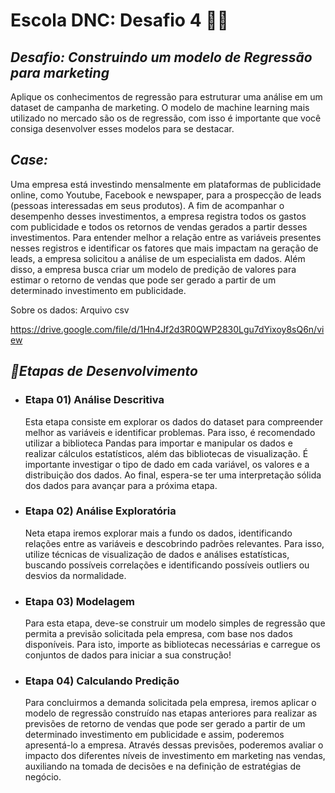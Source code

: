# Escola DNC: Desafio 4 🚀🚀

## _Desafio: Construindo um modelo de Regressão para marketing_
Aplique os conhecimentos de regressão para estruturar uma
análise em um dataset de campanha de marketing. O modelo de
machine learning mais utilizado no mercado são os de regressão,
com isso é importante que você consiga desenvolver esses
modelos para se destacar.

## _Case:_
Uma empresa está investindo mensalmente em plataformas de publicidade online,
como Youtube, Facebook e newspaper, para a prospecção de leads (pessoas
interessadas em seus produtos). A fim de acompanhar o desempenho desses
investimentos, a empresa registra todos os gastos com publicidade e todos os retornos
de vendas gerados a partir desses investimentos.
Para entender melhor a relação entre as variáveis presentes nesses registros e
identificar os fatores que mais impactam na geração de leads, a empresa solicitou a
análise de um especialista em dados. Além disso, a empresa busca criar um
modelo de predição de valores para estimar o retorno de vendas que pode ser gerado
a partir de um determinado investimento em publicidade.

Sobre os dados: Arquivo csv

 https://drive.google.com/file/d/1Hn4Jf2d3R0QWP2830Lgu7dYixoy8sQ6n/view

## _🎯Etapas de Desenvolvimento_

* ### Etapa 01) Análise Descritiva
  Esta etapa consiste em explorar os dados do dataset para compreender melhor as
  variáveis e identificar problemas. Para isso, é recomendado utilizar a biblioteca
  Pandas para importar e manipular os dados e realizar cálculos estatísticos, além das
  bibliotecas de visualização.
  É importante investigar o tipo de dado em cada variável, os valores e a distribuição dos
  dados. Ao final, espera-se ter uma interpretação sólida dos dados para avançar para a
  próxima etapa.
  
* ### Etapa 02) Análise Exploratória
  Neta etapa iremos explorar mais a fundo os dados, identificando relações entre as
  variáveis e descobrindo padrões relevantes. Para isso, utilize técnicas de
  visualização de dados e análises estatísticas, buscando possíveis correlações e
  identificando possíveis outliers ou desvios da normalidade.

* ### Etapa 03) Modelagem
  Para esta etapa, deve-se construir um modelo simples de regressão que permita a
  previsão solicitada pela empresa, com base nos dados disponíveis. Para isto, importe
  as bibliotecas necessárias e carregue os conjuntos de dados para iniciar a sua
  construção!

* ### Etapa 04) Calculando Predição
  Para concluirmos a demanda solicitada pela empresa, iremos aplicar o modelo de
  regressão construído nas etapas anteriores para realizar as previsões de retorno de
  vendas que pode ser gerado a partir de um determinado investimento em publicidade e
  assim, poderemos apresentá-lo a empresa.
  Através dessas previsões, poderemos avaliar o impacto dos diferentes níveis de
  investimento em marketing nas vendas, auxiliando na tomada de decisões e na
  definição de estratégias de negócio.







  
